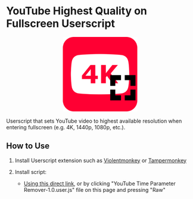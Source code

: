 # YouTube Highest Quality on Fullscreen Userscript

<p align='center'>
<img src='https://raw.githubusercontent.com/r280822a/YouTube-Highest-Quality-Fullscreen/refs/heads/main/icon/icon.png' width='200'>
</p>
Userscript that sets YouTube video to highest available resolution when entering fullscreen (e.g. 4K, 1440p, 1080p, etc.).

## How to Use

1. Install Userscript extension such as [Violentmonkey](https://violentmonkey.github.io/) or [Tampermonkey](https://www.tampermonkey.net/)

2. Install script:
    - [Using this direct link](https://github.com/r280822a/YouTube-Highest-Quality-Fullscreen/raw/refs/heads/main/YouTube%20Time%20Parameter%20Remover-1.0.user.js), or by clicking "YouTube Time Parameter Remover-1.0.user.js" file on this page and pressing "Raw"
